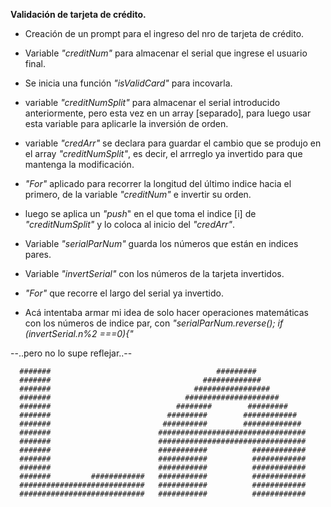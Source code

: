 **Validación de tarjeta de crédito.**

+ Creación de un prompt para el ingreso del nro de tarjeta de crédito.

+ Variable *"creditNum"* para almacenar el serial que ingrese el usuario final.

+ Se inicia una función *"isValidCard"* para incovarla.

+ variable *"creditNumSplit"* para almacenar el serial introducido anteriormente, pero esta vez en un array [separado], para luego usar esta variable para aplicarle la inversión de orden.

+ variable *"credArr"* se declara para guardar el cambio que se produjo en el array *"creditNumSplit"*, es decir, el arrreglo ya invertido para que mantenga la modificación.

+ *"For"* aplicado para recorrer la longitud del último indice hacia el primero, de la variable *"creditNum"* e invertir su orden.

+ luego se aplica un *"push*" en el que toma el indice [i] de *"creditNumSplit"* y lo coloca al inicio del *"credArr"*.

+ Variable *"serialParNum"* guarda los números que están en indices pares.

+ Variable *"invertSerial"* con los números de la tarjeta invertidos.

+ *"For"* que recorre el largo del serial ya invertido.

+ Acá intentaba armar mi idea de solo hacer operaciones matemáticas con los números de indice par, con *"serialParNum.reverse();
if (invertSerial.n%2 ===0){"*

--..pero no lo supe reflejar..--

      #######                                     #########
      #######                                  #############
      #######                                #################
      #######                              #####################
      #######                            ########        #########
      #######                          #########        ############
      #######                         ##########        #############
      #######                        #################################
      #######                        #################################
      #######                        ###########          ############
      #######                        ###########          ############
      #######                        ###########          ############
      #######         ############   ###########          ############
      ############################   ###########          ############
      ############################   ###########          ############
